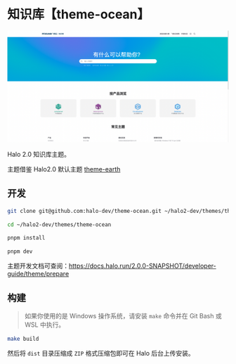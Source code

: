 # 知识库【theme-ocean】

![Ocean](./screenshot.jpg)

Halo 2.0 知识库主题。

主题借鉴 Halo2.0 默认主题 [theme-earth](https://github.com/halo-dev/theme-earth.git)

## 开发

```bash
git clone git@github.com:halo-dev/theme-ocean.git ~/halo2-dev/themes/theme-ocean
```

```bash
cd ~/halo2-dev/themes/theme-ocean
```

```bash
pnpm install 
```

```bash
pnpm dev
```

主题开发文档可查阅：<https://docs.halo.run/2.0.0-SNAPSHOT/developer-guide/theme/prepare>

## 构建

> 如果你使用的是 Windows 操作系统，请安装 `make` 命令并在 Git Bash 或 WSL 中执行。

```bash
make build
```

然后将 `dist` 目录压缩成 `ZIP` 格式压缩包即可在 Halo 后台上传安装。